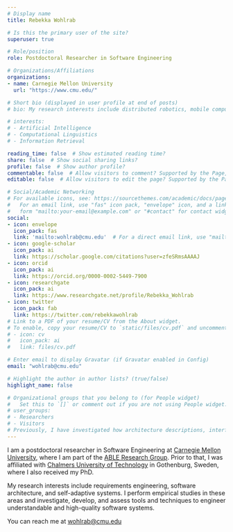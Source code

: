```yaml
---
# Display name
title: Rebekka Wohlrab

# Is this the primary user of the site?
superuser: true

# Role/position
role: Postdoctoral Researcher in Software Engineering

# Organizations/Affiliations
organizations:
- name: Carnegie Mellon University
  url: "https://www.cmu.edu/"

# Short bio (displayed in user profile at end of posts)
# bio: My research interests include distributed robotics, mobile computing and programmable matter.

# interests:
# - Artificial Intelligence
# - Computational Linguistics
# - Information Retrieval

reading_time: false  # Show estimated reading time?
share: false  # Show social sharing links?
profile: false  # Show author profile?
commentable: false  # Allow visitors to comment? Supported by the Page, Post, and Docs content types.
editable: false  # Allow visitors to edit the page? Supported by the Page, Post, and Docs content types.

# Social/Academic Networking
# For available icons, see: https://sourcethemes.com/academic/docs/page-builder/#icons
#   For an email link, use "fas" icon pack, "envelope" icon, and a link in the
#   form "mailto:your-email@example.com" or "#contact" for contact widget.
social:
- icon: envelope
  icon_pack: fas
  link: 'mailto:wohlrab@cmu.edu'  # For a direct email link, use "mailto:test@example.org".
- icon: google-scholar
  icon_pack: ai
  link: https://scholar.google.com/citations?user=zfeSRmsAAAAJ
- icon: orcid
  icon_pack: ai
  link: https://orcid.org/0000-0002-5449-7900
- icon: researchgate
  icon_pack: ai
  link: https://www.researchgate.net/profile/Rebekka_Wohlrab
- icon: twitter
  icon_pack: fab
  link: https://twitter.com/rebekkawohlrab
# Link to a PDF of your resume/CV from the About widget.
# To enable, copy your resume/CV to `static/files/cv.pdf` and uncomment the lines below.
# - icon: cv
#   icon_pack: ai
#   link: files/cv.pdf

# Enter email to display Gravatar (if Gravatar enabled in Config)
email: "wohlrab@cmu.edu"

# Highlight the author in author lists? (true/false)
highlight_name: false

# Organizational groups that you belong to (for People widget)
#   Set this to `[]` or comment out if you are not using People widget.
# user_groups:
# - Researchers
# - Visitors
# Previously, I have investigated how architecture descriptions, interfaces, and requirements information models can serve as boundary objects.
---
```


I am a postdoctoral researcher in Software Engineering at [Carnegie Mellon University](https://www.cmu.edu/), where I am part of the [ABLE Research Group](http://www.cs.cmu.edu/~able/index.html).
Prior to that, I was affiliated with [Chalmers University of Technology](https://www.chalmers.se/en/departments/cse/organisation/se/Pages/default.aspx) in Gothenburg, Sweden, where I also received my PhD.

My research interests include requirements engineering, software architecture, and self-adaptive systems.
I perform empirical studies in these areas and investigate, develop, and assess tools and techniques to engineer understandable and high-quality software systems.

You can reach me at wohlrab@cmu.edu